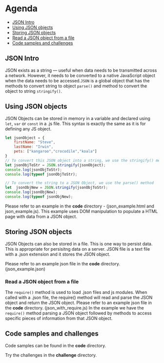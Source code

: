 # Agenda
* [JSON Intro](#json-intro)
* [Using JSON objects](#using-json-objects)
* [Storing JSON objects](#storing-json-objects)
* [Read a JSON object from a file](#read-a-json-object-from-a-file)
* [Code samples and challenges](#code-samples-and-challenges)

## JSON Intro

JSON exists as a string — useful when data needs to be transmitted across a network. However, it needs to be converted to a native JavaScript object when the data needs to be  accessed.`JSON` is a global object that has the methods to convert string to object `parse()` and method to convert the object to string `stringify()`.

## Using JSON objects
JSON Objects can be stored in memory in a variable and declared using `let`, `var` or `const` in a .js file. This syntax is exactly the same as it is for defining any JS object.

```javascript
let jsonObject = { 
    firstName: "Steve",
    lastName: "Irwin",
    pets: ["kangaroo","crocodile","koala"]
}
// To convert this JSON object into a string, we use the stringify() method
let jsonObjToStr = JSON.stringify(jsonObject);
console.log(jsonObjToStr);
console.log(typeof jsonObjToStr);

// To convert the string to a JSON Object, we use the parse() method
let  jsonObjNew = JSON.stringify(jsonObjToStr);
console.log(jsonObjNew);
console.log(typeof jsonObjNew);

```
Please refer to an example in the **code** directory - (json_example.html and json_example.js).
This example uses DOM manipulation to populate a HTML page with data from a JSON object.

## Storing JSON objects
JSON Objects can also be stored in a file. This is one way to persist data.
This is appropriate for persisitng data on a server.
JSON file is a text file with a .json extension and it stores the JSON object.

Please refer to an example json file in the **code** directory. (json_example.json)

### Read a JSON object from a file

The `require()` method is used to load .json files and js modules. 
When called with a .json file, the require() method will read and parse the JSON object and return the JSON object.
Please refer to an example json file in the **code** directory. (json_with_require.js)
In the example we have the `require()` method parsing a JSON object followed by methods to access specific pieces of information from that JSON object. 

## Code samples and challenges
Code samples can be found in the **code** directory.

Try the challenges in the **challenge** directory.

